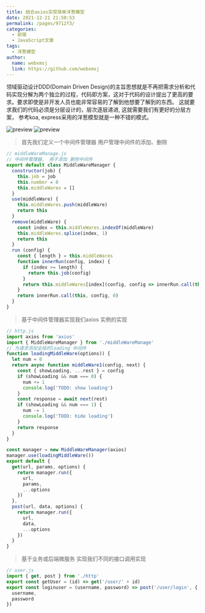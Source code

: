 ```yaml
---
title: 结合axios实现简单洋葱模型
date: 2021-12-21 21:50:53
permalink: /pages/9712f3/
categories:
  - 前端
  - JavaScript文章
tags:
  - 洋葱模型
author:
  name: webxmsj
  link: https://github.com/webxmsj
---
```


领域驱动设计DDD(Domain Driven Design)的主旨思想就是不再把需求分析和代码实现分解为两个独立的过程，代码即方案，这对于代码的设计提出了更高的要求。要求即使是非开发人员也能非常容易的了解到他想要了解到的东西。
这就要求我们的代码必须是分层设计的，层次逐层递进, 这就需要我们有更好的分层方案， 参考koa, express采用的洋葱模型就是一种不错的模式。

<!-- more -->

![preview](https://imgoss.bfrontend.com/uPic/view.png)
![preview](https://imgoss.bfrontend.com/uPic/view-20220107103250822.png)

> 首先我们定义一个中间件管理器 用户管理中间件的添加、删除

```javascript
// middleWareManage.js
// 中间件管理器， 用于添加 删除中间件
export default class MiddleWareManager {
  constructor(job) {
    this.job = job
    this.number = 0
    this.middleWares = []
  }
  use(middleWare) {
    this.middleWares.push(middleWare)
    return this
  }
  remove(middleWare) {
    const index = this.middleWares.indexOf(middleWare)
    this.middleWares.splice(index, 1)
    return this
  }
  run (config) {
    const { length } = this.middleWares
    function innerRun(config, index) {
      if (index >= length) {
        return this.job(config)
      }
      return this.middleWares[index](config, config => innerRun.call(this, config, index + 1))
    }
    return innerRun.call(this, config, 0)
  }
}
```

> 基于中间件管理器实现我们axios 实例的实现

```javascript
// http.js
import axios from 'axios'
import { MiddleWareManager } from './middleWareManage'
// 为请求添加全局的loading 中间件
function loadingMiddleWare(options)) {
  let num = 0
  return async function middleWare1(config, next) {
    const { showLoading, ...rest } = config
    if (showLoading && num === 0) {
      num += 1
      console.log('TODO: show loading')
    }
    const response = await next(rest)
    if (showLoading && num === 1) {
      num -= 1
      console.log('TODO: hide loading')
    }
    return response
  }
}

const manager = new MiddleWareManager(axios)
manager.use(loadingMiddleWare())
export default {
  get(url, params, options) {
    return manager.run({
      url,
      params,
      ...options
    })
  },
  post(url, data, options) {
    return manager.run({
      url,
      data,
      ...options
    })
  }
}
```

> 基于业务或后端微服务 实现我们不同的接口调用实现

```javascript
// user.js
import { get, post } from './http'
export const getUser = (id) => get('/user/' + id)
export const loginuser = (username, password) => post('/user/login', {
  username,
  password
})
```
